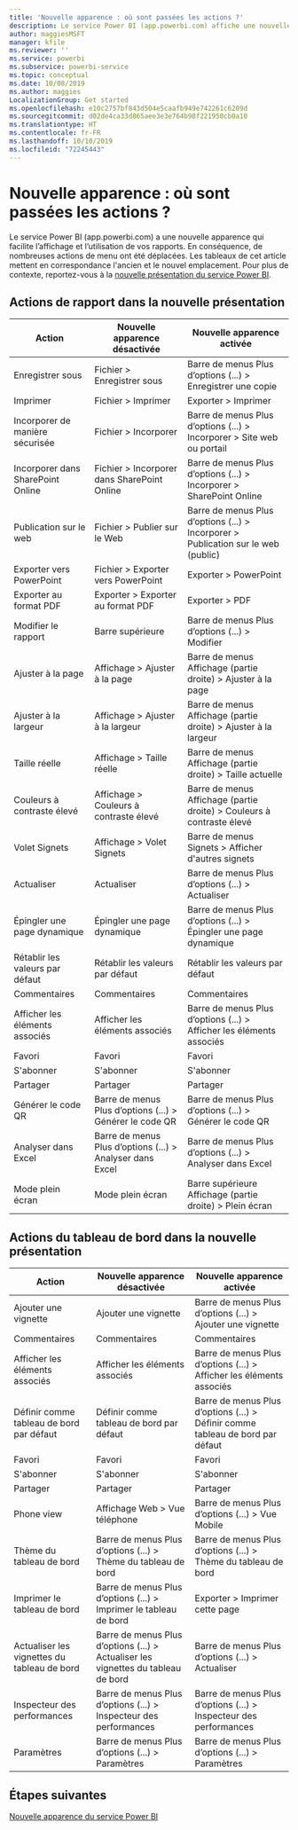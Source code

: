 ```yaml
---
title: 'Nouvelle apparence : où sont passées les actions ?'
description: Le service Power BI (app.powerbi.com) affiche une nouvelle présentation, et de nombreuses actions ont été déplacées. Cet article présente des tableaux montrant la correspondance entre les anciens et les nouveaux emplacements.
author: maggiesMSFT
manager: kfile
ms.reviewer: ''
ms.service: powerbi
ms.subservice: powerbi-service
ms.topic: conceptual
ms.date: 10/08/2019
ms.author: maggies
LocalizationGroup: Get started
ms.openlocfilehash: e10c2757bf843d504e5caafb949e742261c6209d
ms.sourcegitcommit: d02de4ca33d865aee3e3e764b98f221950cb0a10
ms.translationtype: HT
ms.contentlocale: fr-FR
ms.lasthandoff: 10/10/2019
ms.locfileid: "72245443"
---
```

# <a name="the-new-look-where-did-the-actions-go"></a>Nouvelle apparence : où sont passées les actions ?

Le service Power BI (app.powerbi.com) a une nouvelle apparence qui facilite l’affichage et l’utilisation de vos rapports. En conséquence, de nombreuses actions de menu ont été déplacées. Les tableaux de cet article mettent en correspondance l'ancien et le nouvel emplacement. Pour plus de contexte, reportez-vous à la [nouvelle présentation du service Power BI](service-new-look.md).

## <a name="report-actions-in-the-new-look"></a>Actions de rapport dans la nouvelle présentation

|Action  |Nouvelle apparence désactivée  |Nouvelle apparence activée  |
|---------|---------|---------|
| Enregistrer sous | Fichier > Enregistrer sous  | Barre de menus Plus d’options (...) > Enregistrer une copie |
| Imprimer | Fichier > Imprimer | Exporter > Imprimer |
| Incorporer de manière sécurisée | Fichier > Incorporer | Barre de menus Plus d’options (...) > Incorporer > Site web ou portail |
| Incorporer dans SharePoint Online | Fichier > Incorporer dans SharePoint Online | Barre de menus Plus d’options (...) > Incorporer > SharePoint Online |
| Publication sur le web | Fichier > Publier sur le Web | Barre de menus Plus d’options (...) > Incorporer > Publication sur le web (public) |
| Exporter vers PowerPoint | Fichier > Exporter vers PowerPoint | Exporter > PowerPoint |
| Exporter au format PDF | Exporter > Exporter au format PDF | Exporter > PDF |
|Modifier le rapport  | Barre supérieure   | Barre de menus Plus d’options (...) > Modifier |
| Ajuster à la page | Affichage > Ajuster à la page | Barre de menus Affichage (partie droite) > Ajuster à la page |
| Ajuster à la largeur | Affichage > Ajuster à la largeur | Barre de menus Affichage (partie droite) > Ajuster à la largeur |
| Taille réelle | Affichage > Taille réelle | Barre de menus Affichage (partie droite) > Taille actuelle |
| Couleurs à contraste élevé | Affichage > Couleurs à contraste élevé | Barre de menus Affichage (partie droite) > Couleurs à contraste élevé |
| Volet Signets | Affichage > Volet Signets |  Barre de menus Signets > Afficher d'autres signets |
| Actualiser | Actualiser | Barre de menus Plus d’options (...) > Actualiser |
| Épingler une page dynamique | Épingler une page dynamique | Barre de menus Plus d’options (...) > Épingler une page dynamique |
| Rétablir les valeurs par défaut | Rétablir les valeurs par défaut | Rétablir les valeurs par défaut |
| Commentaires | Commentaires | Commentaires |
| Afficher les éléments associés | Afficher les éléments associés | Barre de menus Plus d’options (...) > Afficher les éléments associés |
| Favori | Favori | Favori |
| S'abonner | S'abonner |S'abonner |
| Partager | Partager | Partager |
| Générer le code QR | Barre de menus Plus d’options (...) > Générer le code QR | Barre de menus Plus d’options (...) > Générer le code QR |
| Analyser dans Excel | Barre de menus Plus d’options (...) > Analyser dans Excel | Barre de menus Plus d’options (...) > Analyser dans Excel |
| Mode plein écran | Mode plein écran | Barre supérieure Affichage (partie droite) > Plein écran |

## <a name="dashboard-actions-in-the-new-look"></a>Actions du tableau de bord dans la nouvelle présentation

|Action  |Nouvelle apparence désactivée  |Nouvelle apparence activée  |
|---------|---------|---------|
| Ajouter une vignette | Ajouter une vignette | Barre de menus Plus d’options (...) > Ajouter une vignette |
| Commentaires | Commentaires | Commentaires |
| Afficher les éléments associés | Afficher les éléments associés | Barre de menus Plus d’options (...) > Afficher les éléments associés |
| Définir comme tableau de bord par défaut | Définir comme tableau de bord par défaut| Barre de menus Plus d’options (...) > Définir comme tableau de bord par défaut|
| Favori | Favori | Favori |
| S'abonner | S'abonner |S'abonner |
| Partager | Partager | Partager |
| Phone view | Affichage Web > Vue téléphone | Barre de menus Plus d’options (...) > Vue Mobile |
| Thème du tableau de bord | Barre de menus Plus d’options (...) > Thème du tableau de bord | Barre de menus Plus d’options (...) > Thème du tableau de bord |
| Imprimer le tableau de bord | Barre de menus Plus d’options (...) > Imprimer le tableau de bord | Exporter > Imprimer cette page |
| Actualiser les vignettes du tableau de bord | Barre de menus Plus d’options (...) > Actualiser les vignettes du tableau de bord | Barre de menus Plus d’options (...) > Actualiser |
| Inspecteur des performances | Barre de menus Plus d’options (...) > Inspecteur des performances | Barre de menus Plus d’options (...) > Inspecteur des performances |
| Paramètres | Barre de menus Plus d’options (...) > Paramètres | Barre de menus Plus d’options (...) > Paramètres |

## <a name="next-steps"></a>Étapes suivantes

[Nouvelle apparence du service Power BI](service-new-look.md)
